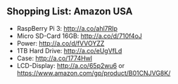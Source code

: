 ## Shopping List: Amazon USA

* RaspBerry Pi 3: http://a.co/ahl7RIp
* Micro SD-Card 16GB: http://a.co/d/710f4oJ
* Power: http://a.co/d/fVVOYZZ
* 1TB Hard Drive: http://a.co/eUgVfLd
* Case: http://a.co/1774Hwl
* LCD-Display: http://a.co/65p2wu6 or https://www.amazon.com/gp/product/B01CNJVG8K/
